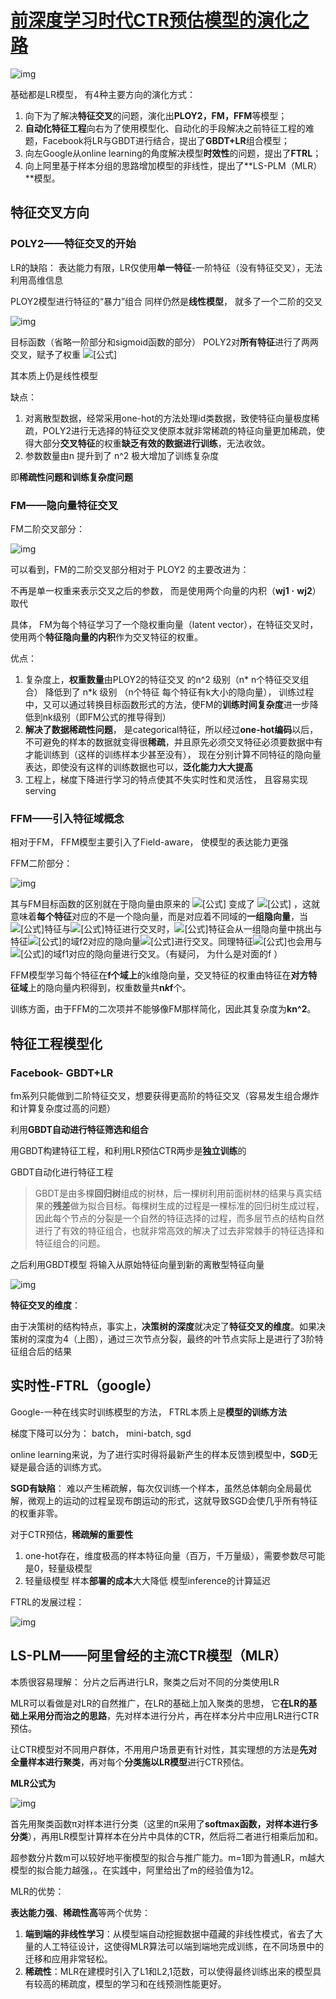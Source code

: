 # [前深度学习时代CTR预估模型的演化之路](https://zhuanlan.zhihu.com/p/61154299)

![img](https://picb.zhimg.com/v2-28ea4ed1cf23d0711a5b40bf92f5054a_b.jpg)



基础都是LR模型， 有4种主要方向的演化方式：

1. 向下为了解决**特征交叉**的问题，演化出**PLOY2，FM，FFM**等模型；
2. **自动化特征工程**向右为了使用模型化、自动化的手段解决之前特征工程的难题，Facebook将LR与GBDT进行结合，提出了**GBDT+LR**组合模型；
3. 向左Google从online learning的角度解决模型**时效性**的问题，提出了**FTRL**；
4. 向上阿里基于样本分组的思路增加模型的非线性，提出了**LS-PLM（MLR）**模型。



## 特征交叉方向



### **POLY2——特征交叉的开始**

LR的缺陷： 表达能力有限，LR仅使用**单一特征**-一阶特征（没有特征交叉），无法利用高维信息

PLOY2模型进行特征的“暴力”组合 同样仍然是**线性模型**， 就多了一个二阶的交叉

![img](https://pic3.zhimg.com/v2-b7974df0074d069910ddb426f44d3448_b.jpg)



目标函数（省略一阶部分和sigmoid函数的部分） POLY2对**所有特征**进行了两两交叉，赋予了权重 ![[公式]](https://www.zhihu.com/equation?tex=w_%7Bh%28j_1%2C+j_2%29%7D)

其本质上仍是线性模型



缺点：

1. 对离散型数据，经常采用one-hot的方法处理id类数据，致使特征向量极度稀疏，POLY2进行无选择的特征交叉使原本就非常稀疏的特征向量更加稀疏，使得大部分**交叉特征**的权重**缺乏有效的数据进行训练**，无法收敛。
2. 参数数量由n 提升到了 n^2 极大增加了训练复杂度

即**稀疏性问题和训练复杂度问题**



### FM——隐向量特征交叉

FM二阶交叉部分：

![img](https://picb.zhimg.com/v2-37ad46126a17c2a89444028fe130601c_b.png)



可以看到，FM的二阶交叉部分相对于 PLOY2 的主要改进为：

不再是单一权重来表示交叉之后的参数， 而是使用两个向量的内积（**wj1** **·** **wj2**）取代

具体， FM为每个特征学习了一个隐权重向量（latent vector），在特征交叉时，使用两个**特征隐向量的内积**作为交叉特征的权重。



优点：

1.  复杂度上，**权重数量**由PLOY2的特征交叉 的n^2 级别（n* n个特征交叉组合） 降低到了 n*k 级别 （n个特征 每个特征有k大小的隐向量）， 训练过程中，又可以通过转换目标函数形式的方法，使FM的**训练时间复杂度**进一步降低到nk级别（即FM公式的推导得到）
2. **解决了数据稀疏性问题**，  是categorical特征，所以经过**one-hot编码**以后，不可避免的样本的数据就变得很**稀疏**，并且原先必须交叉特征必须要数据中有才能训练到（这样的训练样本少甚至没有）， 现在分别计算不同特征的隐向量表达，即使没有这样的训练数据也可以，**泛化能力大大提高**
3. 工程上，梯度下降进行学习的特点使其不失实时性和灵活性， 且容易实现serving 



### **FFM——引入特征域概念**

相对于FM， FFM模型主要引入了Field-aware， 使模型的表达能力更强



FFM二阶部分：

![img](https://pic4.zhimg.com/v2-dd1bd3fb4438060b8dab806731b53465_b.jpg)

其与FM目标函数的区别就在于隐向量由原来的 ![[公式]](https://www.zhihu.com/equation?tex=w_%7Bj_1%7D) 变成了 ![[公式]](https://www.zhihu.com/equation?tex=w_%7Bj_1%2Cf_2%7D) ，这就意味着**每个特征**对应的不是一个隐向量，而是对应着不同域的**一组隐向量**，当![[公式]](https://www.zhihu.com/equation?tex=w_%7Bj_1%7D)特征与![[公式]](https://www.zhihu.com/equation?tex=w_%7Bj_2%7D)特征进行交叉时，![[公式]](https://www.zhihu.com/equation?tex=x_%7Bj_1%7D)特征会从一组隐向量中挑出与特征![[公式]](https://www.zhihu.com/equation?tex=x_%7Bj_2%7D)的域f2对应的隐向量![[公式]](https://www.zhihu.com/equation?tex=w_%7Bj_1%2Cf_2%7D)进行交叉。同理特征![[公式]](https://www.zhihu.com/equation?tex=x_%7Bj_2%7D)也会用与![[公式]](https://www.zhihu.com/equation?tex=x_%7Bj_1%7D)的域f1对应的隐向量进行交叉。（有疑问， 为什么是对面的f ）



FFM模型学习每个特征在**f个域上**的k维隐向量，交叉特征的权重由特征在**对方特征域**上的隐向量内积得到，权重数量共**n*k*f**个。

训练方面，由于FFM的二次项并不能够像FM那样简化，因此其复杂度为**kn^2**。



## **特征工程模型化**

### Facebook- GBDT+LR

fm系列只能做到二阶特征交叉，想要获得更高阶的特征交叉（容易发生组合爆炸和计算复杂度过高的问题）

利用**GBDT自动进行特征筛选和组合**

用GBDT构建特征工程，和利用LR预估CTR两步是**独立训练**的



GBDT自动化进行特征工程

> GBDT是由多棵**回归树**组成的树林，后一棵树利用前面树林的结果与真实结果的**残差**做为拟合目标。每棵树生成的过程是一棵标准的回归树生成过程，因此每个节点的分裂是一个自然的特征选择的过程，而多层节点的结构自然进行了有效的特征组合，也就非常高效的解决了过去非常棘手的特征选择和特征组合的问题。

之后利用GBDT模型 将输入从原始特征向量到新的离散型特征向量

![img](https://pic4.zhimg.com/v2-50d3c5bd27ee9e10f1e1606f3adc6401_b.jpg)

**特征交叉的维度**：

​		由于决策树的结构特点，事实上，**决策树的深度**就决定了**特征交叉的维度**。如果决策树的深度为4（上图），通过三次节点分裂，最终的叶节点实际上是进行了3阶特征组合后的结果



## 实时性-FTRL（google）

Google-一种在线实时训练模型的方法， FTRL本质上是**模型的训练方法**



梯度下降可以分为： batch， mini-batch, sgd

online learning来说，为了进行实时得将最新产生的样本反馈到模型中，**SGD**无疑是最合适的训练方式。

**SGD有缺陷**： 难以产生稀疏解，每次仅训练一个样本，虽然总体朝向全局最优解，微观上的运动的过程呈现布朗运动的形式，这就导致SGD会使几乎所有特征的权重非零。



对于CTR预估，**稀疏解的重要性**

1. one-hot存在，维度极高的样本特征向量（百万，千万量级），需要参数尽可能是0，轻量级模型
2. 轻量级模型 样本**部署的成本**大大降低 模型inference的计算延迟



FTRL的发展过程：

![img](https://picb.zhimg.com/v2-4f84e75d22eddc10cadb999729f1aa8f_b.jpg)



## **LS-PLM——阿里曾经的主流CTR模型**（MLR）

本质很容易理解： 分片之后再进行LR，聚类之后对不同的分类使用LR

MLR可以看做是对LR的自然推广，在LR的基础上加入聚类的思想， 它**在LR的基础上采用分而治之的思路**，先对样本进行分片，再在样本分片中应用LR进行CTR预估。

让CTR模型对不同用户群体，不用用户场景更有针对性，其实理想的方法是**先对全量样本进行聚类**，再对每个**分类施以LR模型**进行CTR预估。



**MLR公式为**

![img](https://picb.zhimg.com/v2-c7b29021b4a888dc44bef57bc5f43516_b.png)

首先用聚类函数π对样本进行分类（这里的π采用了**softmax函数，对样本进行多分类**），再用LR模型计算样本在分片中具体的CTR，然后将二者进行相乘后加和。



超参数分片数m可以较好地平衡模型的拟合与推广能力。m=1即为普通LR，m越大模型的拟合能力越强，。在实践中，阿里给出了m的经验值为12。



MLR的优势：

**表达能力强**、**稀疏性高**等两个优势：

1. **端到端的非线性学习**：从模型端自动挖掘数据中蕴藏的非线性模式，省去了大量的人工特征设计，这使得MLR算法可以端到端地完成训练，在不同场景中的迁移和应用非常轻松。
2. **稀疏性**：MLR在建模时引入了L1和L2,1范数，可以使得最终训练出来的模型具有较高的稀疏度，模型的学习和在线预测性能更好。

